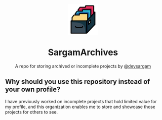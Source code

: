<p align="center">
    <a href="https://github.com/SargamArchives">
        <img height="100px" width="100px" src="/profile/assets/logo.png" align="center" alt="Logo for Sargam Archives"/>
    </a>
</p>
<h1 align="center" style="border: 0;"> SargamArchives </h1>
<p align="center">A repo for storing archived or incomplete projects by <a href="https://github.com/devsargam/">@devsargam</a></p>

<h2>Why should you use this repository instead of your own profile?</h2>
I have previously worked on incomplete projects that hold limited value for my profile, and this organization enables me to store and showcase those projects for others to see.
